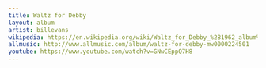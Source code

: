 ```yaml
---
title: Waltz for Debby
layout: album
artist: billevans
wikipedia: https://en.wikipedia.org/wiki/Waltz_for_Debby_%281962_album%29
allmusic: http://www.allmusic.com/album/waltz-for-debby-mw0000224501
youtube: https://www.youtube.com/watch?v=GNwCEppQ7H8
---
```

